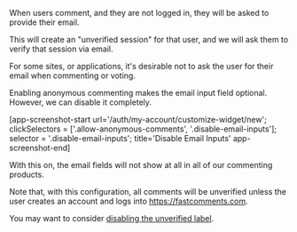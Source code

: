 When users comment, and they are not logged in, they will be asked to provide their email.

This will create an "unverified session" for that user, and we will ask them to verify that session via email.

For some sites, or applications, it's desirable not to ask the user for their email when commenting or voting.

Enabling anonymous commenting makes the email input field optional. However, we can disable it completely.

[app-screenshot-start url='/auth/my-account/customize-widget/new'; clickSelectors = ['.allow-anonymous-comments', '.disable-email-inputs']; selector = '.disable-email-inputs'; title='Disable Email Inputs' app-screenshot-end]

With this on, the email fields will not show at all in all of our commenting products.

Note that, with this configuration, all comments will be unverified unless the user creates an account and logs into
https://fastcomments.com.

You may want to consider [disabling the unverified label](/guide-customizations-and-configuration.html#disable-unverified-label).


